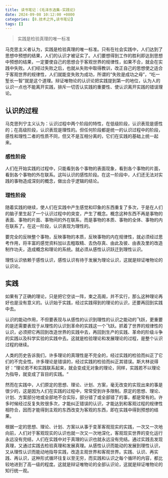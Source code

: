 ```yaml
---
title: 读书笔记：《毛泽东选集-实践论》
date: 2024-09-08 10:12:00 +0800
categories: [8.技术之外,读书笔记]
tags: []
---
```


> 实践是检验真理的唯一标准

马克思主义者认为，实践是检验真理的唯一标准。只有在社会实践中，人们达到了思想中预想的结果，人们的认识才被证实了。人们要想得到工作的胜利即达到思想中预想的结果，一定要使自己的思想合于客观世界的规律性，如果不合，就会在实践中失败。人们经过失败之后，也就从失败中取得教训，改正自己的思想使之适合于客观世界的规律性，人们就能变失败为成功，所谓的“失败是成功之母”，“吃一堑长一智”就是这个道理。辩证唯物论的认识论把实践提到第一的地位，认为人的认识一点也不能离开实践，排斥一切否认实践的重要性、使认识离开实践的错误理论。

## 认识的过程

马克思列宁主义认为：认识过程中两个阶段的特性，在低级阶段，认识表现是感性的；在高级阶段，认识表现是理性的。但任何阶段都是统一的认识过程中的阶段，感性和理性二者的性质不同，但又不是互相分离的，它们在实践的基础上统一起来。

### 感性阶段

人们在开始实践的过程中，只能看到各个事物的表面现象，看到各个事物的片面，看到各个事物的外在联系。这叫认识的感性阶段。在这一阶段中，人们还无法对实践的事物造成深刻的概念，做出合乎逻辑的结论。

### 理性阶段

随着实践的继续，使人们在实践中产生感觉和印象的东西重复了多次，于是在人们的脑子里生起了一个认识过程中的突变，产生了概念。概念这种东西不再是事物的表面、事物的片面、事物间的外在联系，而是事物的本质、事物的全体、事物的内在联系了。在这一阶段，认识表现为理性的。

要完全的反映整个事物，反映事物的本质，反映事物的内在规律性，就必须经过思考作用，将丰富的感觉资料加以去粗取精、去伪存真、由此及彼、由表及里的改造制作功夫，造成概念和理论的系统。就必须从感性认识跃迁到理性认识。

理性认识依赖于感性认识，感性认识有待于发展为理论认识，这就是辩证唯物论的认识论。

## 实践

如果有了正确的理论，只是把它空谈一阵，束之高阁，并不实行，那么这种理论再好也是没有意义的。认识始于实践，经过实践得到的理论的认识，还要再回到实践中去。

认识的能动作用，不但要表现与从感性的认识到理性的认识之能动的飞跃，更重要的是还需要表现于从理性的认识到革命的实践这一个飞跃。抓着了世界的规律性的认识，必须把它再回到改造世界的实践中去，再回到生产的实践、革命的阶级斗争的实践以及科学实验的实践中去。这就是检验理论和发展理论的过程，是整个认识过程的继续。

人类的历史告诉我们，许多理论的真理性是不完全的，经过实践的检验而纠正了它们的不完全性。许多理论是错误的，经过实践的检验而纠正其错误。斯大林说得好：”理论若不和实践联系起来，就会变成无对象的理论，同样，实践若不以理论为指导，就变成了盲目的实践。“

然而在实践中，人们原定的思想、理论、计划、方案，毫无改变的实现出来的事是很少的，这是因为人们在实践的过程中，常常受到许多限制。原定的思想、理论、计划、方案部分地或全部地不合实际，部分错了或全部错了的事，都是常有的。许多时候经过反复失败很多次，才能纠正错误的认识，才能达到和客观过程的规律性相符合，因而才能得到主观的东西改变为客观的东西，即在实践中得到预想的结果。

根据一定的思想、理论、计划、方案以从事于变革客观现实的实践，一次又一次地向前，人们对于客观现实的认识也就一次又一次地深化，客观现实世界的变化运行永远没有完结，人们在实践中对于真理的认识也就永远没有完结。通过实践去发现真理，又通过实践去检验真理和发展真理。从感性认识而能动的发展到理性认识，又从理性认识而能动地指导实践，改造主观世界和客观世界。实践、认识、再实践、再认识，这种形式循环往复以至无穷，而实践和认识之每个循环的内容，都比较地进到了高一级的程度。这就是辩证唯物论的全部认识论，这就是辩证唯物论的知行统一观。